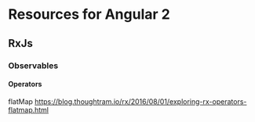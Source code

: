 # Resources for Angular 2

## RxJs

### Observables

#### Operators

flatMap
    https://blog.thoughtram.io/rx/2016/08/01/exploring-rx-operators-flatmap.html